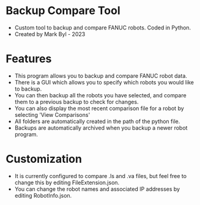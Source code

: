 # Backup Compare Tool
- Custom tool to backup and compare FANUC robots. Coded in Python.
- Created by Mark Byl - 2023

# Features
- This program allows you to backup and compare FANUC robot data.
- There is a GUI which allows you to specify which robots you would like to backup.
- You can then backup all the robots you have selected, and compare them to a previous backup to check for changes.
- You can also display the most recent comparison file for a robot by selecting 'View Comparisons'
- All folders are automatically created in the path of the python file.
- Backups are automatically archived when you backup a newer robot program.

# Customization
- It is currently configured to compare .ls and .va files, but feel free to change this by editing FileExtension.json.
- You can change the robot names and associated IP addresses by editing RobotInfo.json.



